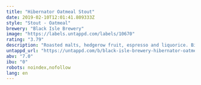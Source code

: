 ```yaml
---
title: "Hibernator Oatmeal Stout"
date: 2019-02-10T12:01:41.809333Z
style: "Stout - Oatmeal"
brewery: "Black Isle Brewery"
image: "https://labels.untappd.com/labels/10670"
rating: "3.79"
description: "Roasted malts, hedgerow fruit, espresso and liquorice. Big, black and wholesome; This is beer with soul! Naturally bottle conditioned it is secondary fermented in the bottle in a similar way to the production of champagne. This beer is made from 4 pure organic ingredients, malted barley, water, hops and yeast. It is full of vitamin B and good for you."
untappd_url: "https://untappd.com/b/black-isle-brewery-hibernator-oatmeal-stout/10670"
abv: "7.0"
ibu: "0"
robots: noindex,nofollow
lang: en
---
```

